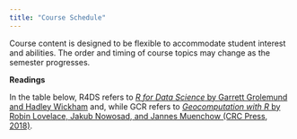 ```yaml
---
title: "Course Schedule"
---
```


Course content is designed to be flexible to accommodate student interest and abilities.  The order and timing of course topics may change as the semester progresses.  

**Readings**

In the table below, R4DS refers to [_R for Data Science_ by Garrett Grolemund and Hadley Wickham](http://r4ds.had.co.nz) and, while GCR refers to [_Geocomputation with R_ by Robin Lovelace, Jakub Nowosad, and Jannes Muenchow (CRC Press, 2018)](https://geocompr.robinlovelace.net/).


<!--html_preserve--><div id="htmlwidget-686092dc917a388ea16d" style="width:672px;height:480px;" class="fullcalendar html-widget"></div>
<script type="application/json" data-for="htmlwidget-686092dc917a388ea16d">{"x":{"firstDay":1,"height":500,"aspectRatio":1.75,"header":{"right":"week,month,listMonth"},"footer":{"right":"today prev,next, title"},"titleFormat":" MM-YYYY","events":[{"date":"2018-08-30","title":"CS_01","type":"CS","url":"./CS_01.html","color":"red"},{"date":"2018-09-06","title":"CS_02","type":"CS","url":"./CS_02.html","color":"red"},{"date":"2018-09-13","title":"CS_03","type":"CS","url":"./CS_03.html","color":"red"},{"date":"2018-09-20","title":"CS_04","type":"CS","url":"./CS_04.html","color":"red"},{"date":"2018-09-25","title":"CS_05","type":"CS","url":"./CS_05.html","color":"red"},{"date":"2018-10-04","title":"CS_06","type":"CS","url":"./CS_06.html","color":"red"},{"date":"2018-09-06","title":"TK_01","type":"TK","url":"./TK_01.html","color":"green"},{"date":"2018-09-11","title":"TK_02","type":"TK","url":"./TK_02.html","color":"green"}]},"evals":[],"jsHooks":[]}</script><!--/html_preserve-->
